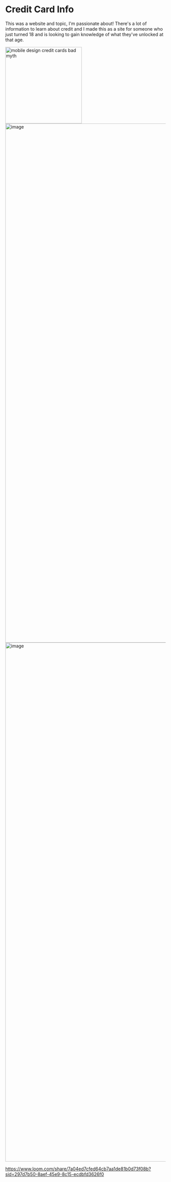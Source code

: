 # Credit Card Info

This was a website and topic, I'm passionate about! There's a lot of information to learn about credit and I made this as a site for someone who just turned 18 and is looking to gain knowledge of what they've unlocked at that age.

<img width="240" height="240" alt="mobile design credit cards bad myth" src="https://github.com/user-attachments/assets/78eb90f4-3a08-4bbe-8b9f-81b923e48d12" />

<img width="2936" height="1628" alt="image" src="https://github.com/user-attachments/assets/a94f4cf4-a463-45a6-a432-57e1c7cb8cbd" />

<img width="2936" height="1628" alt="image" src="https://github.com/user-attachments/assets/9e0afe98-94fe-4a48-96b2-6379d591ce30" />

https://www.loom.com/share/7a04ed7cfed64cb7aa1de81b0d73f08b?sid=297d7b50-8aef-45e9-8c15-ecdbfd3626f0


